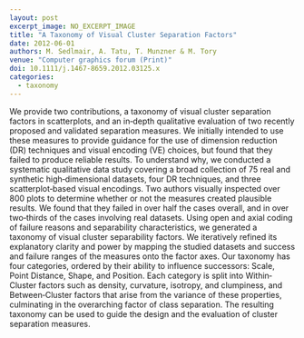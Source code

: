 ```yaml
---
layout: post
excerpt_image: NO_EXCERPT_IMAGE
title: "A Taxonomy of Visual Cluster Separation Factors"
date: 2012-06-01
authors: M. Sedlmair, A. Tatu, T. Munzner & M. Tory
venue: "Computer graphics forum (Print)"
doi: 10.1111/j.1467-8659.2012.03125.x
categories:
  - taxonomy
---
```

We provide two contributions, a taxonomy of visual cluster separation factors in scatterplots, and an in‐depth qualitative evaluation of two recently proposed and validated separation measures. We initially intended to use these measures to provide guidance for the use of dimension reduction (DR) techniques and visual encoding (VE) choices, but found that they failed to produce reliable results. To understand why, we conducted a systematic qualitative data study covering a broad collection of 75 real and synthetic high‐dimensional datasets, four DR techniques, and three scatterplot‐based visual encodings. Two authors visually inspected over 800 plots to determine whether or not the measures created plausible results. We found that they failed in over half the cases overall, and in over two‐thirds of the cases involving real datasets. Using open and axial coding of failure reasons and separability characteristics, we generated a taxonomy of visual cluster separability factors. We iteratively refined its explanatory clarity and power by mapping the studied datasets and success and failure ranges of the measures onto the factor axes. Our taxonomy has four categories, ordered by their ability to influence successors: Scale, Point Distance, Shape, and Position. Each category is split into Within‐Cluster factors such as density, curvature, isotropy, and clumpiness, and Between‐Cluster factors that arise from the variance of these properties, culminating in the overarching factor of class separation. The resulting taxonomy can be used to guide the design and the evaluation of cluster separation measures.
